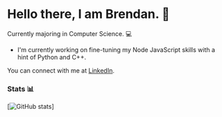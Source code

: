 # Hello there, I am Brendan. 👋
Currently majoring in Computer Science. 💻

- I'm currently working on fine-tuning my Node JavaScript skills with a hint of Python and C++.

You can connect with me at [LinkedIn](https://www.linkedin.com/in/3brendan/).

### Stats 📊 

[![GitHub stats](https://github-readme-stats.vercel.app/api?username=3brendan&count_private=true&show_icons=true&theme=darcula)]
